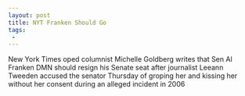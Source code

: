 ```yaml
---
layout: post
title: NYT Franken Should Go
tags:
 -
---
```

New York Times oped columnist Michelle Goldberg writes that Sen Al Franken DMN should resign his Senate seat after journalist Leeann Tweeden accused the senator Thursday of groping her and kissing her without her consent during an alleged incident in 2006
